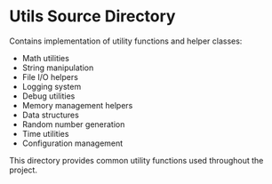 # Utils Source Directory

Contains implementation of utility functions and helper classes:

- Math utilities
- String manipulation
- File I/O helpers
- Logging system
- Debug utilities
- Memory management helpers
- Data structures
- Random number generation
- Time utilities
- Configuration management

This directory provides common utility functions used throughout the project.
